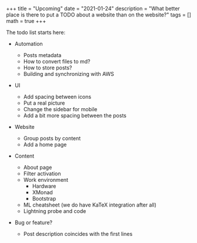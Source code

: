 +++
title = "Upcoming"
date = "2021-01-24"
description = "What better place is there to put a TODO about a website than on the website?"
tags = []
math = true
+++

The todo list starts here:
* Automation
  * Posts metadata
  * How to convert files to md?
  * How to store posts?
  * Building and synchronizing with AWS

* UI
  * Add spacing between icons
  * Put a real picture
  * Change the sidebar for mobile
  * Add a bit more spacing between the posts

* Website
  * Group posts by content
  * Add a home page

* Content
  * About page
  * Filter activation
  * Work environment
    * Hardware
    * XMonad
    * Bootstrap
  * ML cheatsheet (we do have KaTeX integration after all)
  * Lightning probe and code

* Bug or feature?
  * Post description coincides with the first lines

